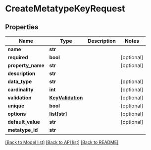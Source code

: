 # CreateMetatypeKeyRequest

## Properties
Name | Type | Description | Notes
------------ | ------------- | ------------- | -------------
**name** | **str** |  | 
**required** | **bool** |  | [optional] 
**property_name** | **str** |  | [optional] 
**description** | **str** |  | 
**data_type** | **str** |  | [optional] 
**cardinality** | **int** |  | [optional] 
**validation** | [**KeyValidation**](KeyValidation.md) |  | [optional] 
**unique** | **bool** |  | [optional] 
**options** | **list[str]** |  | [optional] 
**default_value** | **str** |  | [optional] 
**metatype_id** | **str** |  | 

[[Back to Model list]](../README.md#documentation-for-models) [[Back to API list]](../README.md#documentation-for-api-endpoints) [[Back to README]](../README.md)


